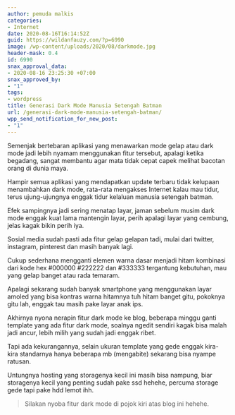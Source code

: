 ```yaml
---
author: pemuda malkis
categories:
- Internet
date: 2020-08-16T16:14:52Z
guid: https://wildanfauzy.com/?p=6990
image: /wp-content/uploads/2020/08/darkmode.jpg
header-mask: 0.4
id: 6990
snax_approval_data:
- 2020-08-16 23:25:30 +07:00
snax_approved_by:
- "1"
tags:
- wordpress
title: Generasi Dark Mode Manusia Setengah Batman
url: /generasi-dark-mode-manusia-setengah-batman/
wpp_send_notification_for_new_post:
- "1"
---
```


Semenjak bertebaran aplikasi yang menawarkan mode gelap atau dark mode jadi lebih nyamam menggunakan fitur tersebut, apalagi ketika begadang, sangat membantu agar mata tidak cepat capek melihat bacotan orang di dunia maya.

Hampir semua aplikasi yang mendapatkan update terbaru tidak kelupaan menambahkan dark mode, rata-rata mengakses Internet kalau mau tidur, terus ujung-ujungnya enggak tidur kelaluan manusia setengah batman.

Efek sampingnya jadi sering menatap layar, jaman sebelum musim dark mode enggak kuat lama mantengin layar, perih apalagi layar yang cembung, jelas kagak bikin perih iya.

Sosial media sudah pasti ada fitur gelap gelapan tadi, mulai dari twitter, instagram, pinterest dan masih banyak lagi.

Cukup sederhana mengganti elemen warna dasar menjadi hitam kombinasi dari kode hex #000000 #222222 dan #333333 tergantung kebutuhan, mau yang gelap banget atau rada temaram.

Apalagi sekarang sudah banyak smartphone yang menggunakan layar amoled yang bisa kontras warna hitamnya tuh hitam banget gitu, pokoknya gitu lah, enggak tau masih pake layar anak ips.

Akhirnya nyona nerapin fitur dark mode ke blog, beberapa minggu ganti template yang ada fitur dark mode, soalnya ngedit sendiri kagak bisa malah jadi ancur, lebih milih yang sudah jadi enggak ribet.

Tapi ada kekurangannya, selain ukuran template yang gede enggak kira-kira standarnya hanya beberapa mb (mengabite) sekarang bisa nyampe ratusan.

Untungnya hosting yang storagenya kecil ini masih bisa nampung, biar storagenya kecil yang penting sudah pake ssd hehehe, percuma storage gede tapi pake hdd lemot ihh.

<blockquote class="wp-block-quote">
  <p>
    Silakan nyoba fitur dark mode di pojok kiri atas blog ini hehehe.<span style="font-size: inherit;"></span>
  </p>
</blockquote>